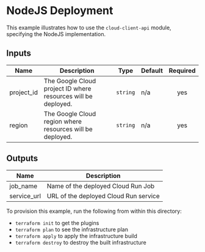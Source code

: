 # NodeJS Deployment

This example illustrates how to use the `cloud-client-api` module, specifying the NodeJS implementation.

<!-- BEGINNING OF PRE-COMMIT-TERRAFORM DOCS HOOK -->
## Inputs

| Name | Description | Type | Default | Required |
|------|-------------|------|---------|:--------:|
| project\_id | The Google Cloud project ID where resources will be deployed. | `string` | n/a | yes |
| region | The Google Cloud region where resources will be deployed. | `string` | n/a | yes |

## Outputs

| Name | Description |
|------|-------------|
| job\_name | Name of the deployed Cloud Run Job |
| service\_url | URL of the deployed Cloud Run service |

<!-- END OF PRE-COMMIT-TERRAFORM DOCS HOOK -->
To provision this example, run the following from within this directory:
- `terraform init` to get the plugins
- `terraform plan` to see the infrastructure plan
- `terraform apply` to apply the infrastructure build
- `terraform destroy` to destroy the built infrastructure
